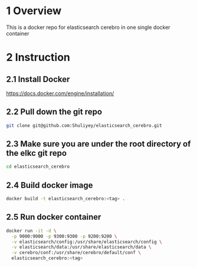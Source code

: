 # 1 Overview
This is a docker repo for elasticsearch cerebro in one single docker container

# 2 Instruction
## 2.1 Install Docker
https://docs.docker.com/engine/installation/

## 2.2 Pull down the git repo
```bash
git clone git@github.com:Shuliyey/elasticsearch_cerebro.git
```

## 2.3 Make sure you are under the root directory of the elkc git repo
```bash
cd elasticsearch_cerebro
```

## 2.4 Build docker image
```bash
docker build -t elasticsearch_cerebro:<tag> .
```

## 2.5 Run docker container
```bash
docker run -it -d \
  -p 9000:9000 -p 9300:9300 -p 9200:9200 \
  -v elasticsearch/config:/usr/share/elasticsearch/config \
  -v elasticsearch/data:/usr/share/elasticsearch/data \
  -v cerebro/conf:/usr/share/cerebro/default/conf \
  elasticsearch_cerebro:<tag> 
```
